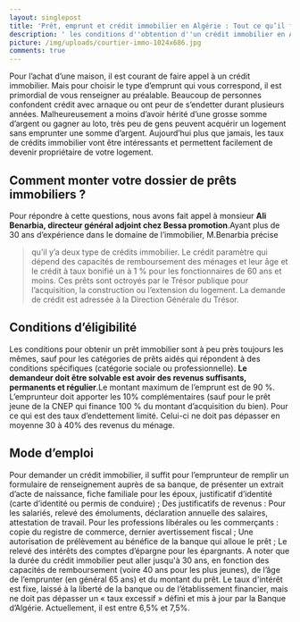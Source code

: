 ```yaml
---
layout: singlepost
title: 'Prêt, emprunt et crédit immobilier en Algérie : Tout ce qu’il faut savoir'
description: ' les conditions d''obtention d''un crédit immobilier en Algérie tout ce qu''il faut savoir, dossier bancaire à fournir  '
picture: /img/uploads/courtier-immo-1024x686.jpg
comments: true
---
```

Pour l’achat d’une maison, il est courant de faire appel à un crédit immobilier. Mais pour choisir le type d’emprunt qui vous correspond, il est primordial de vous renseigner au préalable. Beaucoup de personnes confondent crédit avec arnaque ou ont peur de s’endetter durant plusieurs années.  Malheureusement a moins d’avoir hérité d’une grosse somme d’argent ou gagner au loto, très peu de gens peuvent acquérir un logement sans emprunter une somme d’argent. Aujourd’hui plus que jamais, les taux de crédits immobilier vont être intéressants et permettent facilement de devenir propriétaire de votre logement. 

## Comment monter votre dossier de prêts immobiliers ?

Pour répondre à cette questions, nous avons fait appel à monsieur **Ali Benarbia, directeur général adjoint chez Bessa promotion**.Ayant plus de 30 ans d’expérience dans le domaine de l’immobilier, M.Benarbia précise 

> qu’il y’a deux type de crédits immobilier. Le crédit paramètre qui dépend des capacités de remboursement des ménages et leur âge et le crédit à taux bonifié un à 1 % pour les fonctionnaires de 60 ans et moins. Ces prêts sont octroyés par le Trésor publique pour l’acquisition, la construction ou l’extension du logement. La demande de crédit est adressée à la Direction Générale du Trésor.

## Conditions d’éligibilité

Les conditions pour obtenir un prêt immobilier sont à peu près toujours les mêmes, sauf pour les catégories de prêts aidés qui répondent à des conditions spécifiques (catégorie sociale ou professionnelle). **Le demandeur doit être solvable est avoir des revenus suffisants, permanents et régulier**.Le montant maximum de l’emprunt est de 90 %. L’emprunteur doit apporter les 10% complémentaires (sauf pour le prêt jeune de la CNEP qui finance 100 % du montant d’acquisition du bien). Pour ce qui est des taux d’endettement limité. Celui-ci ne doit pas dépasser en moyenne 30 à 40% des revenus du ménage.

## Mode d’emploi

Pour demander un crédit immobilier, il suffit pour l’emprunteur de remplir un formulaire de renseignement auprès de sa banque, de présenter un extrait d’acte de naissance, fiche familiale pour les époux, justificatif d’identité (carte d’identité ou permis de conduire) ; Des justificatifs de revenus : Pour les salariés, relevé des émoluments, déclaration annuelle des salaires, attestation de travail. Pour les professions libérales ou les commerçants : copie du registre de commerce, dernier avertissement fiscal ; Une autorisation de prélèvement au bénéfice de la banque qui alloue le prêt ; Le relevé des intérêts des comptes d’épargne pour les épargnants. A noter que la durée du crédit immobilier peut aller jusqu'à 30 ans, en fonction des capacités de remboursement (voire 40 ans pour les plus jeunes), de l’âge de l’emprunter (en général 65 ans) et du montant du prêt. Le taux d'intérêt est fixe, laissé à la liberté de la banque ou de l’établissement financier, mais ne doit pas dépasser un « taux excessif » défini et mis à jour par la Banque d’Algérie. Actuellement, il est entre 6,5% et 7,5%.
